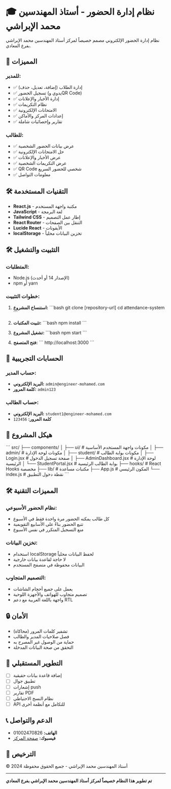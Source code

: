 # 🎓 نظام إدارة الحضور - أستاذ المهندسين محمد الإبراشي

نظام إدارة الحضور الإلكتروني مصمم خصيصاً لمركز أستاذ المهندسين محمد الإبراشي بفرع المعادي.

## 🚀 المميزات

### للمدير:
- ✅ إدارة الطلاب (إضافة، تعديل، حذف)
- ✅ تسجيل الحضور (يدوي وQR Code)
- ✅ إدارة الأخبار والإعلانات
- ✅ نظام التكريمات
- ✅ الامتحانات الإلكترونية
- ✅ إعدادات المركز والأماكن
- ✅ تقارير وإحصائيات شاملة

### للطالب:
- ✅ عرض بيانات الحضور الشخصية
- ✅ حل الامتحانات الإلكترونية
- ✅ عرض الأخبار والإعلانات
- ✅ عرض التكريمات الشخصية
- ✅ QR Code شخصي للحضور السريع
- ✅ معلومات التواصل

## 🛠️ التقنيات المستخدمة

- **React.js** - مكتبة واجهة المستخدم
- **JavaScript** - لغة البرمجة
- **Tailwind CSS** - إطار عمل التصميم
- **React Router** - التنقل بين الصفحات
- **Lucide React** - الأيقونات
- **localStorage** - تخزين البيانات محلياً

## 🛠️ التثبيت والتشغيل

### المتطلبات:
- Node.js (الإصدار 14 أو أحدث)
- npm أو yarn

### خطوات التثبيت:

1. **استنساخ المشروع:**
   \`\`\`bash
   git clone [repository-url]
   cd attendance-system
   \`\`\`

2. **تثبيت المكتبات:**
   \`\`\`bash
   npm install
   \`\`\`

3. **تشغيل المشروع:**
   \`\`\`bash
   npm start
   \`\`\`

4. **فتح المتصفح:**
   \`\`\`
   http://localhost:3000
   \`\`\`

## 📱 الحسابات التجريبية

### حساب المدير:
- **البريد الإلكتروني:** `admin@engineer-mohamed.com`
- **كلمة المرور:** `admin123`

### حساب الطالب:
- **البريد الإلكتروني:** `student1@engineer-mohamed.com`
- **كلمة المرور:** `123456`

## 📁 هيكل المشروع

\`\`\`
src/
├── components/
│   ├── ui/                 # مكونات واجهة المستخدم الأساسية
│   ├── admin/              # مكونات لوحة الإدارة
│   ├── student/            # مكونات بوابة الطالب
│   ├── Login.jsx           # صفحة تسجيل الدخول
│   ├── AdminDashboard.jsx  # لوحة الإدارة الرئيسية
│   └── StudentPortal.jsx   # بوابة الطالب الرئيسية
├── hooks/                  # React Hooks مخصصة
├── lib/                    # مكتبات مساعدة
├── App.js                  # المكون الرئيسي
└── index.js               # نقطة دخول التطبيق
\`\`\`

## 🛠️ المميزات التقنية

### نظام الحضور الأسبوعي:
- كل طالب يمكنه الحضور مرة واحدة فقط في الأسبوع
- تتبع الحضور بناءً على الأسابيع التقويمية
- منع التسجيل المتكرر في نفس الأسبوع

### تخزين البيانات:
- استخدام localStorage لحفظ البيانات محلياً
- لا حاجة لقاعدة بيانات خارجية
- البيانات محفوظة في متصفح المستخدم

### التصميم المتجاوب:
- يعمل على جميع أحجام الشاشات
- تصميم متجاوب للهواتف والأجهزة اللوحية
- واجهة باللغة العربية مع دعم RTL

## 🔒 الأمان

- تشفير كلمات المرور (محاكاة)
- فصل صلاحيات المدير والطالب
- حماية من الوصول غير المصرح به
- التحقق من صحة البيانات المدخلة

## 🚀 التطوير المستقبلي

- [ ] إضافة قاعدة بيانات حقيقية
- [ ] تطبيق جوال
- [ ] إشعارات push
- [ ] تقارير PDF
- [ ] نظام النسخ الاحتياطي
- [ ] API للتكامل مع أنظمة أخرى

## 📞 الدعم والتواصل

- **الهاتف:** 01002470826
- **فيسبوك:** [صفحة المركز](https://www.facebook.com/profile.php?id=100083853121487)

## 📄 الترخيص

© 2024 أستاذ المهندسين محمد الإبراشي - جميع الحقوق محفوظة

---

**تم تطوير هذا النظام خصيصاً لمركز أستاذ المهندسين محمد الإبراشي بفرع المعادي**
